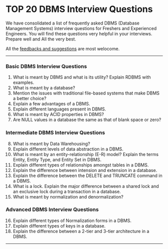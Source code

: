 # TOP 20 DBMS Interview Questions

 We have consolidated a list of frequently asked DBMS (Database Management Systems) interview questions for Freshers and Experienced Engineers.
 You will find these questions very helpful in your interviews. Prepare well and All the very best.
<br>

  All the [feedbacks and suggestions](https://nightwolf.in/contribute/) are most welocome.

---

### Basic DBMS Interview Questions

1.  What is meant by DBMS and what is its utility? Explain RDBMS with examples.
2.  What is meant by a database?
3.  Mention the issues with traditional file-based systems that make DBMS a better choice?
4.  Explain a few advantages of a DBMS.
5.  Explain different languages present in DBMS.
6.  What is meant by ACID properties in DBMS?
7.  Are NULL values in a database the same as that of blank space or zero?



### Intermediate DBMS Interview Questions

8.  What is meant by Data Warehousing?
9.  Explain different levels of data abstraction in a DBMS.
10.  What is meant by an entity-relationship (E-R) model? Explain the terms Entity, Entity Type, and Entity Set in DBMS.
11.  Explain different types of relationships amongst tables in a DBMS.
12.  Explain the difference between intension and extension in a database.
13.  Explain the difference between the DELETE and TRUNCATE command in a DBMS.
14.  What is a lock. Explain the major difference between a shared lock and an exclusive lock during a transaction in a database.
15.  What is meant by normalization and denormalization?


### Advanced DBMS Interview Questions

16.  Explain different types of Normalization forms in a DBMS.
17.  Explain different types of keys in a database.
18.  Explain the difference between a 2-tier and 3-tier architecture in a DBMS.


---
<br>
